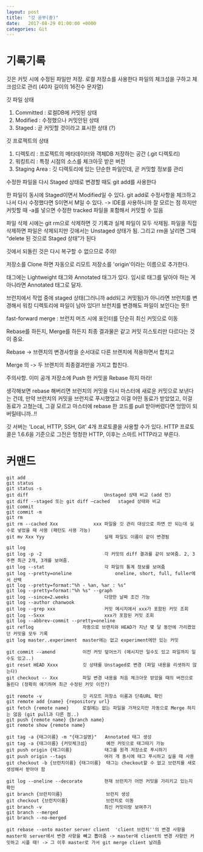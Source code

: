 ```yaml
---
layout: post
title:  "깃 공부(중)"
date:   2017-08-29 01:00:00 +0000
categories: Git
---
```


# 기록기록

깃은 커밋 시에 수정된 파일만 저장.
로컬 저장소를 사용한다
파일의 체크섬을 구하고 체크섬으로 관리 (40자 길이의 16진수 문자열)

깃 파일 상태

1. Committed : 로컬DB에 커밋된 상태
2. Modified : 수정했으나 커밋안된 상태
3. Staged : 곧 커밋할 것이라고 표시한 상태 (?)

깃 프로젝트의 상태

1. 디렉토리 : 프로젝트의 메타데이터와 객체DB 저장하는 공간 (.git 디렉토리)
2. 워킹트리 : 특정 시점의 소스를 체크아웃 받은 버전
3. Staging Area : 깃 디렉토리에 있는 단순한 파일인데, 곧 커밋할 정보를 관리

수정한 파일을 다시 Staged 상태로 변경할 때도 git add를 사용한다

한 파일이 동시에 Staged이면서 Modified일 수 있다.
git add로 수정사항을 체크하고 나서 다시 수정했다면 S이면서 M일 수 있다. -> IDE를 사용하니까 잘 모르는 점
하지만 커밋할 때 -a를 넣으면 수정한 tracked 파일을 포함해서 커밋할 수 있음

파일 삭제 시에는 git rm으로 삭제하면 깃 기록과 실제 파일이 모두 삭제됨.
파일을 직접 삭제하면 파일은 삭제되지만 깃에서는 Unstaged 상태가 됨.
그리고 rm을 날리면 그때 “delete 된 것으로 Staged 상태”가 된다

깃에서 되돌린 것은 다시 복구할 수 없으므로 주의!

저장소를 Clone 하면 자동으로 리모트 저장소를 'origin'이라는 이름으로 추가한다.

태그에는 Lightweight 태그와 Annotated 태그가 있다. 임시로 태그를 달아야 하는 게 아니라면 Annotated 태그로 달자.

브런치에서 작업 중에 staged 상태(그러니까 add되고 커밋됨)가 아니라면 브런치를 변경해서 워킹 디렉토리에 파일이 남아 있다!! 브런치를 변경해도 파일이 보인다는 뜻!!

fast-forward merge : 브런치 머즈 시에 포인터를 단순히 최신 커밋으로 이동

Rebase를 하든지, Merge를 하든지 최종 결과물은 같고 커밋 히스토리만 다르다는 것이 중요.

Rebase -> 브랜치의 변경사항을 순서대로 다른 브랜치에 적용하면서 합치고

Merge 의 -> 두 브랜치의 최종결과만을 가지고 합친다.

주의사항. 이미 공개 저장소에 Push 한 커밋을 Rebase 하지 마라!

생각해보면 rebase 해버리면 브런치의 커밋을 다시 마스터에 새로운 커밋으로 보낸다는 건데, 만약 브런치의 커밋을 브런치로 푸시했었고 이걸 어떤 동료가 받았었고, 이걸 동료가 고쳤는데, 그걸 모르고 마스터에 rebase 한 코드를 pull 받아버렸다면 엉망이 되버릴테니까..!!

깃 서버는 'Local, HTTP, SSH, Git' 4개 프로토콜을 사용할 수가 있다.
HTTP 프로토콜은 1.6.6을 기준으로 그전은 멍청한 HTTP, 이후는 스마트 HTTP라고 부른다.


# 커맨드

```
git add
git status
git status -s
git diff 							Unstaged 상태 비교 (add 전)
git diff --staged 또는 git diff —cached 	staged 상태와 비교
git commit
git commit -m
git rm
git rm --cached Xxx				xxx 파일을 깃 관리 대상으로 하면 안 되는데 실수로 넣었을 때 사용 (패턴도 사용 가능)
git mv Xxx Yyy						실제 파일도 이름이 같이 변경됨

git log
git log -p -2						각 커밋의 diff 결과를 같이 보여줌. 2, 3 주면 최근 2개, 3개를 보여줌.
git log --stat						각 파일의 통계 정보를 보여줌
git log --pretty=oneline				oneline, short, full, fuller에서 선택
git log --pretty=format:"%h - %an, %ar : %s"
git log --pretty=format:"%h %s" --graph
git log --since=2.weeks				다양한 날짜 조건 가능
git log --author chanwook
git log --grep xxx					커밋 메시지에서 xxx가 포함된 커밋 조회
git log --Sxxx						xxx가 포함된 커밋 조회
git log --abbrev-commit --pretty=oneline
git reflog                  자동으로 브랜치와 HEAD가 지난 몇 달 동안에 가리켰었던 커밋을 모두 기록
git log master..experiment  master에는 없고 experiment에만 있는 커밋 

git commit --amend          이전 커밋 덮어쓰기 (메시지만 일수도 있고 파일까지 일 수도 있고..)
git reset HEAD Xxxx         깃 상태를 Unstaged로 변경 (파일 내용을 리셋하지 않는다)
git checkout -- Xxx         파일 변경 내용을 처음 체크아웃 받았을 때의 버전으로 돌린다 (정확히 얘기하며 최근 수정된 커밋 이전?)

git remote -v               깃 리모트 저장소 이름과 단축URL 확인
git remote add {name} {repository url}
git fetch {remote name}     로컬에는 없는 파일을 가져오지만 자동으로 Merge 하지는 않음 (git pull과 다른 점..)
git push {remote name} {branch name}
git remote show {remote name}

git tag -a {태그이름} -m "{태그설명}"   Annotated 태그 생성
git tag -a {태그이름} {커밋체크섬}       예전 커밋으로 태그따기 가능
git push origin {태그이름}            태그를 원격 저장소로 푸시하기
git push origin --tags              여러 개 동시에 태그 푸시하고 싶을 때 사용
git checkout -b {브런치이름} {태그이름}  태그는 checkout할 수 없고 브런치를 새로 생성해서 받아야 함

git log --oneline --decorate        현재 브런치가 어떤 커밋을 가리키고 있는지 확인
git branch {브런치이름}                브런치 생성
git checkout {브런치이름}              브런치로 이동
git branch -v                       최신 커밋이랑 보여주기
git branch --merged
git branch --no-merged

git rebase --onto master server client  'client 브런치''의 변경 사항을 master와 server에서 변경 사항을 빼고 뽑아줌 -> master에 client의 변경 사항만 커밋하고 시플 때! -> 그 이후 master로 가서 git merge client 날려줌
```
